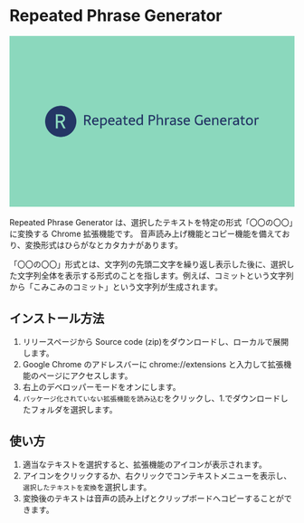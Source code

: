 # Repeated Phrase Generator

![Repeated Phrase Generator Logo](docs/logo.png)

Repeated Phrase Generator は、選択したテキストを特定の形式「〇〇の〇〇」に変換する Chrome 拡張機能です。
音声読み上げ機能とコピー機能を備えており、変換形式はひらがなとカタカナがあります。

「〇〇の〇〇」形式とは、文字列の先頭二文字を繰り返し表示した後に、選択した文字列全体を表示する形式のことを指します。例えば、コミットという文字列から「こみこみのコミット」という文字列が生成されます。

## インストール方法

1. リリースページから Source code (zip)をダウンロードし、ローカルで展開します。
2. Google Chrome のアドレスバーに chrome://extensions と入力して拡張機能のページにアクセスします。
3. 右上のデベロッパーモードをオンにします。
4. `パッケージ化されていない拡張機能を読み込む`をクリックし、1.でダウンロードしたフォルダを選択します。

## 使い方

1. 適当なテキストを選択すると、拡張機能のアイコンが表示されます。
2. アイコンをクリックするか、右クリックでコンテキストメニューを表示し、`選択したテキストを変換`を選択します。
3. 変換後のテキストは音声の読み上げとクリップボードへコピーすることができます。
